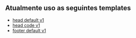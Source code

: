 
## Atualmente uso as seguintes templates
 - [head default v1](templates/head-default-v1.md)
 - [head code v1](templates/head-code-v1.md)
 - [footer default v1](templates/footer-default-v1.md)